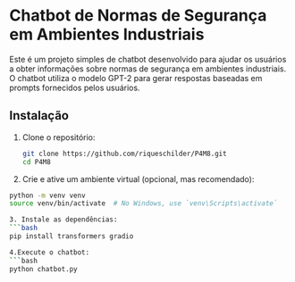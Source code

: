 # Chatbot de Normas de Segurança em Ambientes Industriais

Este é um projeto simples de chatbot desenvolvido para ajudar os usuários a obter informações sobre normas de segurança em ambientes industriais. O chatbot utiliza o modelo GPT-2 para gerar respostas baseadas em prompts fornecidos pelos usuários.

## Instalação

1. Clone o repositório:
   ```bash
   git clone https://github.com/riqueschilder/P4M8.git
   cd P4M8

2. Crie e ative um ambiente virtual (opcional, mas recomendado):
  ```bash
  python -m venv venv
  source venv/bin/activate  # No Windows, use `venv\Scripts\activate`

3. Instale as dependências:
  ```bash
  pip install transformers gradio

4.Execute o chatbot:
  ```bash
  python chatbot.py

